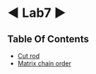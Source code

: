 
# ◄ Lab7 ►





## Table Of Contents

- [Cut rod](https://github.com/moldoveanu-iustin/Algorithms-and-data-structures/tree/Lab7/Cut%20rod)
- [Matrix chain order](https://github.com/moldoveanu-iustin/Algorithms-and-data-structures/tree/Lab7/Matrix%20chain%20order)

